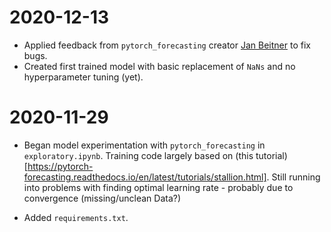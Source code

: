 # 2020-12-13

- Applied feedback from `pytorch_forecasting` creator [Jan Beitner](https://github.com/jdb78) to fix bugs.
- Created first trained model with basic replacement of `NaNs` and no hyperparameter tuning (yet).

# 2020-11-29

- Began model experimentation with `pytorch_forecasting` in `exploratory.ipynb`. Training code largely based on (this tutorial)[https://pytorch-forecasting.readthedocs.io/en/latest/tutorials/stallion.html]. Still running into problems with finding optimal learning rate - probably due to convergence (missing/unclean Data?)

- Added `requirements.txt`.
